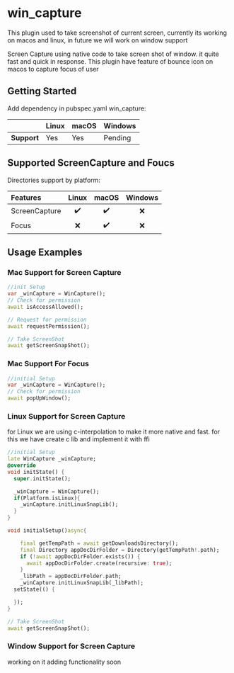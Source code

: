 # win_capture

This plugin used to take screenshot of current screen, currently its working on macos and linux, in future we will work on window support

Screen Capture using native code to take screen shot of window. it quite fast and quick in response.
This plugin have feature of bounce icon on macos to capture focus of user 

## Getting Started
Add dependency in pubspec.yaml
win_capture:

|             | Linux | macOS  | Windows |
|-------------|-------|--------|-------|
| **Support** | Yes   |  Yes   | Pending  | 

## Supported ScreenCapture and Foucs

Directories support by platform:

|    Features   | Linux | macOS | Windows |
| :------------ | :---: | :---: |:-------:|
| ScreenCapture |   ✔️  |   ✔️  |   ❌️️   |
| Focus         |   ❌️  |   ✔️  |   ❌️    |


## Usage Examples

### Mac Support for Screen Capture

```dart
//init Setup
var _winCapture = WinCapture();
// Check for permission
await isAccessAllowed();

// Request for permission
await requestPermission();

// Take ScreenShot
await getScreenSnapShot();
```

### Mac Support For Focus
```dart
//initial Setup
var _winCapture = WinCapture();
// Check for permission
await popUpWindow();

```

### Linux Support for Screen Capture

for Linux we are using c-interpolation to make it more native and fast. for this we have create c lib and implement it with ffi

```dart
//initial Setup
late WinCapture _winCapture;
@override
void initState() {
  super.initState();

  _winCapture = WinCapture();
  if(Platform.isLinux){
    _winCapture.initLinuxSnapLib();
  }
}

void initialSetup()async{

    final getTempPath = await getDownloadsDirectory();
    final Directory appDocDirFolder = Directory(getTempPath!.path);
    if (!await appDocDirFolder.exists()) {
      await appDocDirFolder.create(recursive: true);
    }
    _libPath = appDocDirFolder.path;
    _winCapture.initLinuxSnapLib(_libPath);
  setState(() {

  });
}

// Take ScreenShot
await getScreenSnapShot();

```

### Window Support for Screen Capture

working on it adding functionality soon
